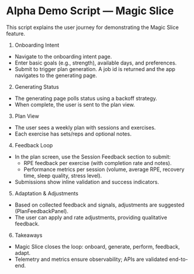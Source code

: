 # Alpha Demo Script — Magic Slice

This script explains the user journey for demonstrating the Magic Slice feature.

1) Onboarding Intent
- Navigate to the onboarding intent page.
- Enter basic goals (e.g., strength), available days, and preferences.
- Submit to trigger plan generation. A job id is returned and the app navigates to the generating page.

2) Generating Status
- The generating page polls status using a backoff strategy.
- When complete, the user is sent to the plan view.

3) Plan View
- The user sees a weekly plan with sessions and exercises.
- Each exercise has sets/reps and optional notes.

4) Feedback Loop
- In the plan screen, use the Session Feedback section to submit:
  - RPE feedback per exercise (with completion rate and notes).
  - Performance metrics per session (volume, average RPE, recovery time, sleep quality, stress level).
- Submissions show inline validation and success indicators.

5) Adaptation & Adjustments
- Based on collected feedback and signals, adjustments are suggested (PlanFeedbackPanel).
- The user can apply and rate adjustments, providing qualitative feedback.

6) Takeaways
- Magic Slice closes the loop: onboard, generate, perform, feedback, adapt.
- Telemetry and metrics ensure observability; APIs are validated end-to-end.
